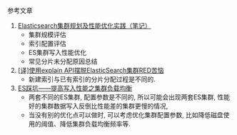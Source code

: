 参考文章

1. [Elasticsearch集群规划及性能优化实践（笔记）](https://blog.csdn.net/shen2308/article/details/108548347)
    - 集群规模评估
    - 索引配置评估
    - ES集群写入性能优化
    - 常见分片未分配原因总结
2. [[译]使用explain API摆脱ElasticSearch集群RED苦恼](https://segmentfault.com/a/1190000008956708)
    - 新建索引与已有索引的分片分配过程是不同的.
3. [ES踩坑——提高写入性能之集群负载均衡](https://blog.csdn.net/wx1528159409/article/details/106200978)
    - 两套不同的ES集群, 配置参数是不同的, 所以可能会出现两套ES集群, 性能好的集群数据写入反倒比性能差的集群更慢的情况, 
    - 当没有别的优化点可以做时, 可以考虑优化集群配置参数, 比如降低磁盘使用的阈值、降低集群负载均衡频率等.

